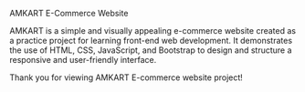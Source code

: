 AMKART E-Commerce Website

AMKART is a simple and visually appealing e-commerce website created as a practice project for learning front-end web development.
It demonstrates the use of HTML, CSS, JavaScript, and Bootstrap to design and structure a responsive and user-friendly interface.

Thank you for viewing AMKART E-commerce website project!
